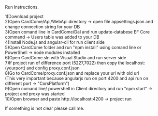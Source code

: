 Run Instructions. <br />

1)Download project <br />
2)Open CardCome/Api/WebApi directory -> open file appsettings.json and change connection string for your DB<br />
3)Open comand line in CardCome/Dal and run update-databese EF Core command -> Users table was added to your DB<br/>
4)Install Node.js and angular-cli for run client side <br />
5)Open CardCome folder and run "npm install" using comand line or PowerShell -> node modules installed <br />
6)Open CardCome.sln with Visual Studio and run server side<br />
7)If project run of difference port (5227,7022) then copy the localhost:(yourport) and config proxy.conf.json<br />
8)Go to CardCome/proxy.conf.json and replace your url with old url <br />
(This very important because angularjs run on port 4200 and api run on different port -> "CorsPlatform") <br />
9)Open comand line/ powershell in Client directory and run "npm start" -> project and proxy was started <br />
10)Open browser and paste  http://localhost:4200 -> project run <br />

If something is not clear please call me.
